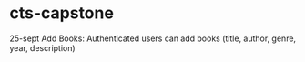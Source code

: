 # cts-capstone
25-sept
Add Books: Authenticated users can add books (title, author, genre, year, description)

